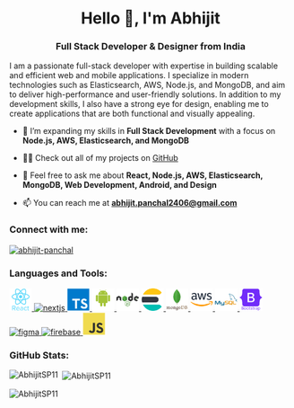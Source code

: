 <h1 align="center">Hello 👋, I'm Abhijit</h1>
<h3 align="center">Full Stack Developer & Designer from India</h3>

I am a passionate full-stack developer with expertise in building scalable and efficient web and mobile applications. I specialize in modern technologies such as Elasticsearch, AWS, Node.js, and MongoDB, and aim to deliver high-performance and user-friendly solutions. In addition to my development skills, I also have a strong eye for design, enabling me to create applications that are both functional and visually appealing.

- 🌱 I’m expanding my skills in **Full Stack Development** with a focus on **Node.js, AWS, Elasticsearch, and MongoDB**

- 👨‍💻 Check out all of my projects on [GitHub]([https://github.com/abhi-j](https://github.com/AbhijitSP11/))

- 💬 Feel free to ask me about **React, Node.js, AWS, Elasticsearch, MongoDB, Web Development, Android, and Design**

- 📫 You can reach me at **abhijit.panchal2406@gmail.com**

<h3 align="left">Connect with me:</h3>
<p align="left">
  <a href="https://www.linkedin.com/in/abhijit-panchal/" target="_blank"><img align="center" src="https://raw.githubusercontent.com/rahuldkjain/github-profile-readme-generator/master/src/images/icons/Social/linked-in-alt.svg" alt="abhijit-panchal" height="30" width="40" /></a>
</p>

<h3 align="left">Languages and Tools:</h3>
<p align="left">
  <a href="https://reactjs.org/" target="_blank" rel="noreferrer">
    <img src="https://raw.githubusercontent.com/devicons/devicon/master/icons/react/react-original-wordmark.svg" alt="react" width="40" height="40"/>
  </a> 
  <a href="https://nextjs.org/" target="_blank" rel="noreferrer">
    <img src="https://cdn.worldvectorlogo.com/logos/nextjs-2.svg" alt="nextjs" width="40" height="40"/>
  </a> 
  <a href="https://www.typescriptlang.org/" target="_blank" rel="noreferrer">
    <img src="https://raw.githubusercontent.com/devicons/devicon/master/icons/typescript/typescript-original.svg" alt="typescript" width="40" height="40"/>
  </a>
  <a href="https://developer.android.com" target="_blank" rel="noreferrer">
    <img src="https://raw.githubusercontent.com/devicons/devicon/master/icons/android/android-original-wordmark.svg" alt="android" width="40" height="40"/>
  </a>
  <a href="https://nodejs.org/" target="_blank" rel="noreferrer">
    <img src="https://raw.githubusercontent.com/devicons/devicon/master/icons/nodejs/nodejs-original-wordmark.svg" alt="nodejs" width="40" height="40"/>
  </a>
  <a href="https://www.elastic.co/" target="_blank" rel="noreferrer">
    <img src="https://raw.githubusercontent.com/devicons/devicon/master/icons/elasticsearch/elasticsearch-original.svg" alt="elasticsearch" width="40" height="40"/>
  </a>
  <a href="https://www.mongodb.com/" target="_blank" rel="noreferrer">
    <img src="https://raw.githubusercontent.com/devicons/devicon/master/icons/mongodb/mongodb-original-wordmark.svg" alt="mongodb" width="40" height="40"/>
  </a>
  <a href="https://aws.amazon.com/" target="_blank" rel="noreferrer">
    <img src="https://raw.githubusercontent.com/devicons/devicon/master/icons/amazonwebservices/amazonwebservices-original-wordmark.svg" alt="aws" width="40" height="40"/>
  </a> 
  <a href="https://www.mysql.com/" target="_blank" rel="noreferrer">
    <img src="https://raw.githubusercontent.com/devicons/devicon/master/icons/mysql/mysql-original-wordmark.svg" alt="mysql" width="40" height="40"/>
  </a> 
  <a href="https://getbootstrap.com" target="_blank" rel="noreferrer">
    <img src="https://raw.githubusercontent.com/devicons/devicon/master/icons/bootstrap/bootstrap-plain-wordmark.svg" alt="bootstrap" width="40" height="40"/>
  </a>
  <a href="https://www.figma.com/" target="_blank" rel="noreferrer">
    <img src="https://www.vectorlogo.zone/logos/figma/figma-icon.svg" alt="figma" width="40" height="40"/>
  </a>
  <a href="https://firebase.google.com/" target="_blank" rel="noreferrer">
    <img src="https://www.vectorlogo.zone/logos/firebase/firebase-icon.svg" alt="firebase" width="40" height="40"/>
  </a>
  <a href="https://developer.mozilla.org/en-US/docs/Web/JavaScript" target="_blank" rel="noreferrer">
    <img src="https://raw.githubusercontent.com/devicons/devicon/master/icons/javascript/javascript-original.svg" alt="javascript" width="40" height="40"/>
  </a>
</p>

<h3 align="left">GitHub Stats:</h3>
<p>
  <img align="left" src="https://github-readme-stats.vercel.app/api/top-langs?username=AbhijitSP11&show_icons=true&locale=en&layout=compact" alt="AbhijitSP11" />
</p>

<p>&nbsp;
  <img align="center" src="https://github-readme-stats.vercel.app/api?username=AbhijitSP11&show_icons=true&locale=en" alt="AbhijitSP11" />
</p>

<p>
  <img align="center" src="https://github-readme-streak-stats.herokuapp.com/?user=AbhijitSP11&" alt="AbhijitSP11" />
</p>
